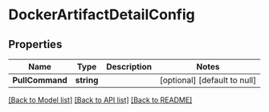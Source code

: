 # DockerArtifactDetailConfig

## Properties
Name | Type | Description | Notes
------------ | ------------- | ------------- | -------------
**PullCommand** | **string** |  | [optional] [default to null]

[[Back to Model list]](../README.md#documentation-for-models) [[Back to API list]](../README.md#documentation-for-api-endpoints) [[Back to README]](../README.md)

